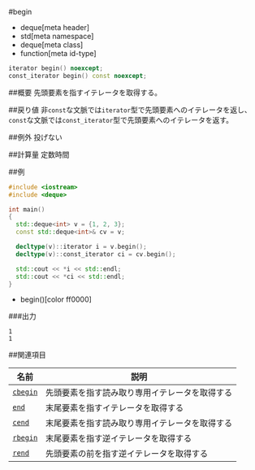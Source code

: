 #begin
* deque[meta header]
* std[meta namespace]
* deque[meta class]
* function[meta id-type]

```cpp
iterator begin() noexcept;
const_iterator begin() const noexcept;
```

##概要
先頭要素を指すイテレータを取得する。


##戻り値
非`const`な文脈では`iterator`型で先頭要素へのイテレータを返し、
`const`な文脈では`const_iterator`型で先頭要素へのイテレータを返す。


##例外
投げない


##計算量
定数時間


##例
```cpp
#include <iostream>
#include <deque>

int main()
{
  std::deque<int> v = {1, 2, 3};
  const std::deque<int>& cv = v;

  decltype(v)::iterator i = v.begin();
  decltype(v)::const_iterator ci = cv.begin();

  std::cout << *i << std::endl;
  std::cout << *ci << std::endl;
}
```
* begin()[color ff0000]

###出力
```
1
1
```

##関連項目

| 名前 | 説明 |
|-------------------------|------------------------------------------------|
| [`cbegin`](cbegin.md) | 先頭要素を指す読み取り専用イテレータを取得する |
| [`end`](end.md)       | 末尾要素を指すイテレータを取得する |
| [`cend`](cend.md)     | 末尾要素を指す読み取り専用イテレータを取得する |
| [`rbegin`](rbegin.md) | 末尾要素を指す逆イテレータを取得する |
| [`rend`](rend.md)     | 先頭要素の前を指す逆イテレータを取得する |


